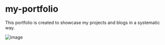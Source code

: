 # my-portfolio
This portfolio is created to showcase my projects and blogs in a systematic way.



![image](https://user-images.githubusercontent.com/90144196/191037718-de3a02ed-338f-4cc9-a728-3dd1e7748328.png)

